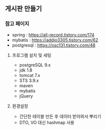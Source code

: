 ## 게시판 만들기

### 참고 페이지
- spring : https://all-record.tistory.com/174
- mybatis : https://addio3305.tistory.com/62
- postgresql : https://osc131.tistory.com/48

1. 프로그램 설치 및 세팅
    - postgreSQL 9.x
    - jdk 1.8
    - tomcat 7.x
    - STS 3.9.x
    - maven
    - mybatis
    - jQuery

2. 환경설정
    - 간단한 테이블 만든 후 데이터 받아와서 뿌리기
    - DTO, VO 대신 hashmap 사용
